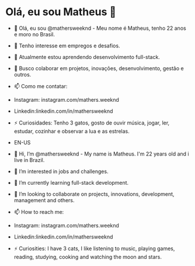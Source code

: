 # Olá, eu sou Matheus 👋
- 👋 Olá, eu sou @mathersweeknd - Meu nome é Matheus, tenho 22 anos e moro no Brasil.
- 👀 Tenho interesse em empregos e desafios.
- 🌱 Atualmente estou aprendendo desenvolvimento full-stack.
- 💞️ Busco colaborar em projetos, inovações, desenvolvimento, gestão e outros.
- 📫 Como me contatar:
- Instagram: instagram.com/mathers.weeknd
- Linkedin:linkedin.com/in/mathersweeknd
- ⚡ Curiosidades: Tenho 3 gatos, gosto de ouvir música, jogar, ler, estudar, cozinhar e observar a lua e as estrelas.
  
- EN-US
  
- 👋 Hi, I’m @mathersweeknd - My name is Matheus. I'm 22 years old and i live in Brazil.
- 👀 I’m interested in jobs and challenges.
- 🌱 I’m currently learning full-stack development.
- 💞️ I’m looking to collaborate on projects, innovations, development, management and others.
- 📫 How to reach me:
- Instagram: instagram.com/mathers.weeknd
- Linkedin:linkedin.com/in/mathersweeknd
- ⚡ Curiosities: I have 3 cats, I like listening to music, playing games, reading, studying, cooking and watching the moon and stars.
